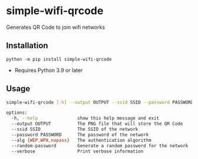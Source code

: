 # simple-wifi-qrcode

Generates QR Code to join wifi networks

## Installation

```
python -m pip install simple-wifi-qrcode
```

- Requires Python 3.9 or later

## Usage

```sh
simple-wifi-qrcode [-h] --output OUTPUT --ssid SSID --password PASSWORD --alg {WEP,WPA,nopass} [--random-password] [--verbose]

options:
  -h, --help               show this help message and exit
  --output OUTPUT          The PNG file that will store the QR Code
  --ssid SSID              The SSID of the network
  --password PASSWORD      The password of the network
  --alg {WEP,WPA,nopass}   The authentication algorithm
  --random-password        Generate a random password for the network
  --verbose                Print verbose information
```
